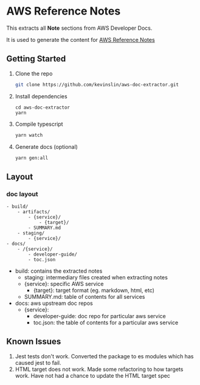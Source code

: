 # AWS Reference Notes

This extracts all **Note** sections from AWS Developer Docs. 

It is used to generate the content for [AWS Reference Notes](https://awsnotes.dendron.so/about/readme)


## Getting Started

1. Clone the repo
    ```sh
    git clone https://github.com/kevinslin/aws-doc-extractor.git
    ```
2. Install dependencies
    ```
    cd aws-doc-extractor
    yarn 
    ```
3. Compile typescript
    ```sh
    yarn watch
    ```

4. Generate docs (optional)
    ```sh
    yarn gen:all
    ```

## Layout

### doc layout

```
- build/
    - artifacts/
        - {service}/
            - {target}/
        - SUMMARY.md
    - staging/
        - {service}/
- docs/
    - /{service}/
        - developer-guide/
        - toc.json
```

- build: contains the extracted notes
    - staging: intermediary files created when extracting notes
    - {service}: specific AWS service
        - {target}: target format (eg. markdown, html, etc)
    - SUMMARY.md: table of contents for all services
- docs: aws upstream doc repos
    - {service}:
        - developer-guide: doc repo for particular aws service
        - toc.json: the table of contents for a particular aws service

## Known Issues

1. Jest tests don't work. Converted the package to es modules which has caused jest to fail. 
2. HTML target does not work. Made some refactoring to how targets work. Have not had a chance to update the HTML target spec
